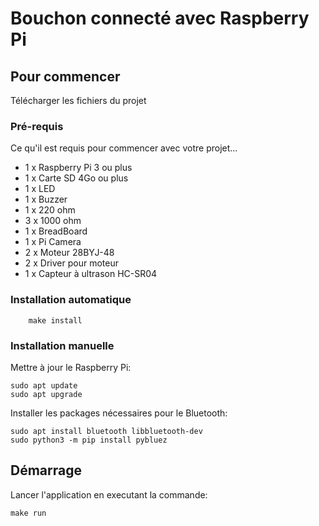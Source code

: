    # Bouchon connecté avec Raspberry Pi
## Pour commencer

Télécharger les fichiers du projet

### Pré-requis

Ce qu'il est requis pour commencer avec votre projet...

- 1 x Raspberry Pi 3 ou plus
- 1 x Carte SD 4Go ou plus
- 1 x LED
- 1 x Buzzer
- 1 x 220 ohm
- 3 x 1000 ohm 
- 1 x BreadBoard
- 1 x Pi Camera
- 2 x Moteur 28BYJ-48
- 2 x Driver pour moteur
- 1 x Capteur à ultrason HC-SR04

### Installation automatique

        make install
        
### Installation manuelle

Mettre à jour le Raspberry Pi:

    sudo apt update 
    sudo apt upgrade 

Installer les packages nécessaires pour le Bluetooth:

    sudo apt install bluetooth libbluetooth-dev
    sudo python3 -m pip install pybluez
    
## Démarrage
 Lancer l'application en executant la commande:

    make run
